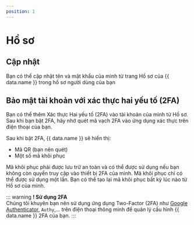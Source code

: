 ```yaml
---
position: 1
---
```


<script setup>
import { data } from '../../.vitepress/config.data.ts'
</script>

# Hồ sơ

## Cập nhật

Bạn có thể cập nhật tên và mật khẩu của mình từ trang <a :href="data.url + '/user/profile'" target="_blank">Hồ sơ</a> của {{ data.name }} trong hồ sơ người dùng của bạn

## Bảo mật tài khoản với xác thực hai yếu tố (2FA)

Bạn có thể thêm Xác thực Hai yếu tố (2FA) vào tài khoản của mình từ <a :href="data.url + '/user/profile'" target="_blank">Hồ sơ</a>. Sau khi bạn bật 2FA, hãy nhớ quét mã vạch 2FA vào ứng dụng xác thực trên điện thoại của bạn.

Sau khi bật 2FA, {{ data.name }} sẽ hiển thị:

-   Mã QR (bạn nên quét)
-   Một số mã khôi phục

Mã khôi phục phải được lưu trữ an toàn và có thể được sử dụng nếu bạn không còn quyền truy cập vào thiết bị 2FA của mình. Mã khôi phục chỉ có thể được sử dụng một lần. Bạn có thể tạo lại mã khôi phục bất kỳ lúc nào từ <a :href="data.url + '/user/profile'" target="_blank">Hồ sơ</a> của mình.

::: warning **! Sử dụng 2FA**  
Chúng tôi khuyên bạn nên sử dụng ứng dụng Two-Factor (2FA) như [Google Authenticator](https://support.google.com/accounts/answer/1066447), `Authy`,... trên điện thoại thông minh để quản lý cấu hình {{ data.name }} 2FA của bạn.
:::
